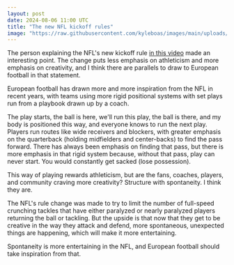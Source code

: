 ```yaml
---
layout: post
date: 2024-08-06 11:00 UTC
title: "The new NFL kickoff rules"
image: "https://raw.githubusercontent.com/kyleboas/images/main/uploads/2024/08/02/Image-02Aug2024_00:58:45.png"
---
```


The person explaining the NFL's new kickoff rule [in this video](https://youtu.be/72cZKFuyEaE?si=EUUsOAv6UsCMiATB) made an interesting point. The change puts less emphasis on athleticism and more emphasis on creativity, and I think there are parallels to draw to European football in that statement.

<!---more--->

European football has drawn more and more inspiration from the NFL in recent years, with teams using more rigid positional systems with set plays run from a playbook drawn up by a coach. 

The play starts, the ball is here, we'll run this play, the ball is there, and my body is positioned this way, and everyone knows to run the next play. Players run routes like wide receivers and blockers, with greater emphasis on the quarterback (holding midfielders and center-backs) to find the pass forward. There has always been emphasis on finding that pass, but there is more emphasis in that rigid system because, without that pass, play can never start. You would constantly get sacked (lose possession). 

This way of playing rewards athleticism, but are the fans, coaches, players, and community craving more creativity? Structure with spontaneity. I think they are. 

The NFL's rule change was made to try to limit the number of full-speed crunching tackles that have either paralyzed or nearly paralyzed players returning the ball or tackling. But the upside is that now that they get to be creative in the way they attack and defend, more spontaneous, unexpected things are happening, which will make it more entertaining. 

Spontaneity is more entertaining in the NFL, and European football should take inspiration from that.

